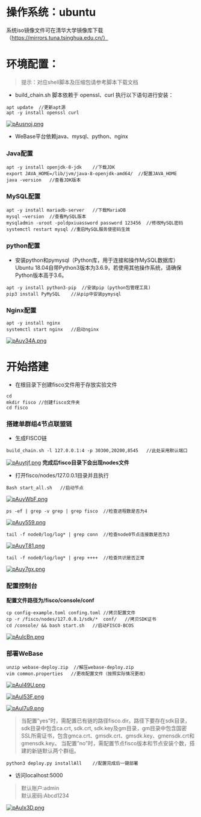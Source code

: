 # 操作系统：ubuntu
系统iso镜像文件可在清华大学镜像库下载（https://mirrors.tuna.tsinghua.edu.cn/）

# 环境配置：
>提示：对应shell脚本及压缩包请参考脚本下载文档
- build_chain.sh 脚本依赖于 openssl、curl
执行以下语句进行安装：
```shell
apt update  //更新apt源
apt -y install openssl curl  
```
[![pAusnoj.png](https://s21.ax1x.com/2024/09/15/pAusnoj.png)](https://imgse.com/i/pAusnoj)

- WeBase平台依赖java、mysql、python、nginx

### Java配置
```shell
apt -y install openjdk-8-jdk    //下载JDK
export JAVA_HOME=/lib/jvm/java-8-openjdk-amd64/  //配置JAVA_HOME
java -version   //查看JDK版本
```

### MySQL配置
```shell
apt -y install mariadb-server   //下载MariaDB
mysql –version  //查看MySQL版本
mysqladmin -uroot -poldpxiuassword password 123456  //修改MySQL密码
systemctl restart mysql //重启MySQL服务使密码生效
```

### python配置
- 安装python和pymysql（Python库，用于连接和操作MySQL数据库）Ubuntu 18.04⾃带Python3版本为3.6.9，若使⽤其他操作系统，请确保Python版本⾼于3.6。
```shell
apt -y install python3-pip  //安装pip (python包管理工具)
pip3 install PyMySQL    //从pip中安装pymysql
```

### Nginx配置
```shell
apt -y install nginx
systemctl start nginx   //启动nginx
```
[![pAuy34A.png](https://s21.ax1x.com/2024/09/15/pAuy34A.png)](https://imgse.com/i/pAuy34A)

# 开始搭建
- 在根目录下创建fisco文件用于存放实验文件
```shell
cd 
mkdir fisco //创建fisco文件夹
cd fisco
```

### 搭建单群组4节点联盟链
- 生成FISCO链
```shell
build_chain.sh -l 127.0.0.1:4 -p 30300,20200,8545	//此处采用默认端口
```
[![pAuytjf.png](https://s21.ax1x.com/2024/09/15/pAuytjf.png)](https://imgse.com/i/pAuytjf)
**完成后fisco目录下会出现nodes文件**

- 打开fisco/nodes/127.0.0.1目录并且执行
```shell
Bash start_all.sh   //启动节点
```
[![pAuyWbF.png](https://s21.ax1x.com/2024/09/15/pAuyWbF.png)](https://imgse.com/i/pAuyWbF)

```shell
ps -ef | grep -v grep | grep fisco  //检查进程数是否为4
```
[![pAuy559.png](https://s21.ax1x.com/2024/09/15/pAuy559.png)](https://imgse.com/i/pAuy559)

```shell
tail -f node0/log/log* | grep conn  //检查node0节点连接数是否为3
```
[![pAuyT81.png](https://s21.ax1x.com/2024/09/15/pAuyT81.png)](https://imgse.com/i/pAuyT81)

```shell
tail -f node0/log/log* | grep ++++  //检查共识是否正常
```
[![pAuy7gx.png](https://s21.ax1x.com/2024/09/15/pAuy7gx.png)](https://imgse.com/i/pAuy7gx)

### 配置控制台
**配置文件路径为/fisco/console/conf**
```shell
cp config-example.toml confing.toml //拷贝配置文件
cp -r /fisco/nodes/127.0.0.1/sdk/*  conf/   //拷贝SDK证书
cd /console/ && bash start.sh   //启动FISCO-BCOS
```
[![pAuIcBn.png](https://s21.ax1x.com/2024/09/16/pAuIcBn.png)](https://imgse.com/i/pAuIcBn)

### 部署WeBase
```shell
unzip webase-deploy.zip  //解压webase-deploy.zip
vim common.properties   //更改配置文件（按照实际情况更改）
```
[![pAuI49U.png](https://s21.ax1x.com/2024/09/16/pAuI49U.png)](https://imgse.com/i/pAuI49U)

[![pAuI53F.png](https://s21.ax1x.com/2024/09/16/pAuI53F.png)](https://imgse.com/i/pAuI53F)

[![pAuI7u9.png](https://s21.ax1x.com/2024/09/16/pAuI7u9.png)](https://imgse.com/i/pAuI7u9)

>当配置”yes”时，需配置已有链的路径fisco.dir。路径下要存在sdk目录，sdk目录中包含ca.crt, sdk.crt, sdk.key及gm目录，gm目录中包含国密SSL所需证书，包含gmca.crt、gmsdk.crt、gmsdk.key、gmensdk.crt和gmensdk.key。 当配置”no”时，需配置节点fisco版本和节点安装个数，搭建的新链默认两个群组。

```shell
python3 deploy.py installAll    //配置完成后一键部署
```
- 访问localhost:5000<br>
>默认账户:admin<br>
默认密码:Abcd1234

[![pAuIx3D.png](https://s21.ax1x.com/2024/09/16/pAuIx3D.png)](https://imgse.com/i/pAuIx3D)